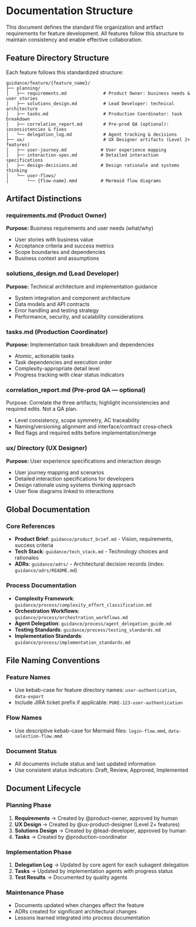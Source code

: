 # Documentation Structure

This document defines the standard file organization and artifact requirements for feature development. All features follow this structure to maintain consistency and enable effective collaboration.

## Feature Directory Structure

Each feature follows this standardized structure:

```
guidance/feature/{feature_name}/
├── planning/
│   ├── requirements.md              # Product Owner: business needs & user stories
│   ├── solutions_design.md          # Lead Developer: technical architecture
│   ├── tasks.md                     # Production Coordinator: task breakdown
│   ├── correlation_report.md        # Pre‑prod QA (optional): inconsistencies & fixes
│   └── delegation_log.md            # Agent tracking & decisions
├── ux/                              # UX Designer artifacts (Level 2+ features)
│   ├── user-journey.md             # User experience mapping
│   ├── interaction-spec.md         # Detailed interaction specifications
│   ├── design-decisions.md         # Design rationale and systems thinking
│   └── user-flows/
│       └── {flow-name}.mmd         # Mermaid flow diagrams
```

## Artifact Distinctions

### requirements.md (Product Owner)

**Purpose:** Business requirements and user needs (what/why)

- User stories with business value
- Acceptance criteria and success metrics
- Scope boundaries and dependencies
- Business context and assumptions

### solutions_design.md (Lead Developer)

**Purpose:** Technical architecture and implementation guidance

- System integration and component architecture
- Data models and API contracts
- Error handling and testing strategy
- Performance, security, and scalability considerations

### tasks.md (Production Coordinator)

**Purpose:** Implementation task breakdown and dependencies

- Atomic, actionable tasks
- Task dependencies and execution order
- Complexity-appropriate detail level
- Progress tracking with clear status indicators

### correlation_report.md (Pre‑prod QA — optional)

Purpose: Correlate the three artifacts; highlight inconsistencies and required edits. Not a QA plan.

- Level consistency, scope symmetry, AC traceability
- Naming/versioning alignment and interface/contract cross‑check
- Red flags and required edits before implementation/merge

### ux/ Directory (UX Designer)

**Purpose:** User experience specifications and interaction design

- User journey mapping and scenarios
- Detailed interaction specifications for developers
- Design rationale using systems thinking approach
- User flow diagrams linked to interactions

## Global Documentation

### Core References

- **Product Brief**: `guidance/product_brief.md` - Vision, requirements, success criteria
- **Tech Stack**: `guidance/tech_stack.md` - Technology choices and rationales
- **ADRs**: `guidance/adrs/` - Architectural decision records (index: `guidance/adrs/README.md`)

### Process Documentation

- **Complexity Framework**: `guidance/process/complexity_effort_classification.md`
- **Orchestration Workflows**: `guidance/process/orchestration_workflows.md`
- **Agent Delegation**: `guidance/process/agent_delegation_guide.md`
- **Testing Standards**: `guidance/process/testing_standards.md`
- **Implementation Standards**: `guidance/process/implementation_standards.md`

## File Naming Conventions

### Feature Names

- Use kebab-case for feature directory names: `user-authentication`, `data-export`
- Include JIRA ticket prefix if applicable: `PUKE-123-user-authentication`

### Flow Names

- Use descriptive kebab-case for Mermaid files: `login-flow.mmd`, `data-selection-flow.mmd`

### Document Status

- All documents include status and last updated information
- Use consistent status indicators: Draft, Review, Approved, Implemented

## Document Lifecycle

### Planning Phase

1. **Requirements** → Created by @product-owner, approved by human
2. **UX Design** → Created by @ux-product-designer (Level 2+ features)
3. **Solutions Design** → Created by @lead-developer, approved by human
4. **Tasks** → Created by @production-coordinator

### Implementation Phase

1. **Delegation Log** → Updated by core agent for each subagent delegation
2. **Tasks** → Updated by implementation agents with progress status
3. **Test Results** → Documented by quality agents

### Maintenance Phase

- Documents updated when changes affect the feature
- ADRs created for significant architectural changes
- Lessons learned integrated into process documentation
